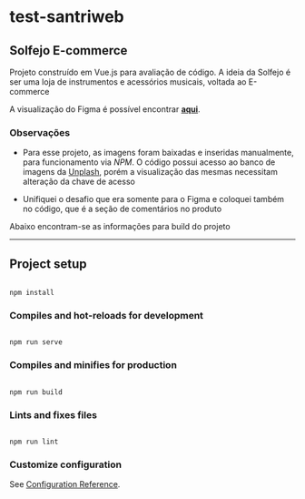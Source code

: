 # test-santriweb
## Solfejo E-commerce

Projeto construído em Vue.js para avaliação de código. A ideia da Solfejo é ser uma loja de instrumentos e acessórios musicais, voltada ao E-commerce

A visualização do Figma é possível encontrar [**aqui**](https://www.figma.com/file/lhu8U7CftbiugJfmmZ9VPs/Untitled?type=design&node-id=2%3A156&t=HaM5jFQ4UteCfcKy-1).

### Observações

 - Para esse projeto, as imagens foram baixadas e inseridas manualmente, para funcionamento via *NPM*. O código possui acesso ao banco de imagens da [Unplash](https://unsplash.com/), porém a visualização das mesmas necessitam alteração da chave de acesso
 
 - Unifiquei o desafio que era somente para o Figma e coloquei também no código, que é a seção de comentários no produto

Abaixo encontram-se as informações para build do projeto

---

## Project setup

```

npm install

```

  

### Compiles and hot-reloads for development

```

npm run serve

```

  

### Compiles and minifies for production

```

npm run build

```

  

### Lints and fixes files

```

npm run lint

```

  

### Customize configuration

See [Configuration Reference](https://cli.vuejs.org/config/).
